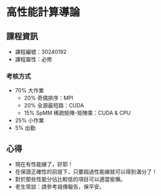 # 高性能計算導論



## 課程資訊

* 課程編號：30240192
* 課程屬性：必修

### 考核方式

* 70% 大作業
  * 20% 奇偶排序：MPI
  * 20% 全源最短路：CUDA
  * 15% SpMM 稀疏矩陣-矩陣乘：CUDA & CPU
* 25% 小作業
* 5% 出勤



## 心得

* 現在有性能線了，好耶！
* 在保證正確性的前提下，只要超過性能線就可以得到滿分了！
* 對於那些性能分佔比較低的項目可以適當偷懶。
* 老生常談：請參考祖傳報告，保平安。

